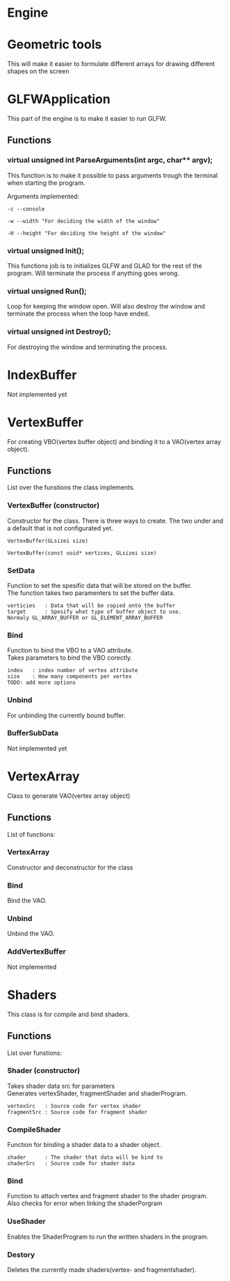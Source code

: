 # Engine

# Geometric tools
This will make it easier to formulate different arrays for drawing different shapes on the screen

# GLFWApplication
This part of the engine is to make it easier to run GLFW.

## Functions 

### virtual unsigned int ParseArguments(int argc, char** argv);
This function is to make it possible to pass arguments trough the terminal when starting the program.

Arguments implemented:
```
-c --console

-w --width "For deciding the width of the window"

-H --height "For deciding the height of the window"
```

### virtual unsigned Init();
This functions job is to initializes GLFW and GLAD for the rest of the program. Will terminate the process if anything goes wrong.

### virtual unsigned Run();
Loop for keeping the window open. Will also destroy the window and terminate the process when the loop have ended.

### virtual unsigned int Destroy();
For destroying the window and terminating the process.

# IndexBuffer
Not implemented yet

# VertexBuffer
For creating VBO(vertex buffer object) and binding it to a VAO(vertex array object).

## Functions
List over the funstions the class implements.

### VertexBuffer (constructor)
Constructor for the class. There is three ways to create. The two under and a default that is not configurated yet. 

```
VertexBuffer(GLsizei size)

VertexBuffer(const void* vertices, GLsizei size)
```

### SetData
Function to set the spesific data that will be stored on the buffer. <br>
The function takes two paramenters to set the buffer data.
```
verticies	: Data that will be copied onto the buffer
target		: Spesify what type of buffer object to use.                Normaly GL_ARRAY_BUFFER or GL_ELEMENT_ARRAY_BUFFER
```

### Bind
Function to bind the VBO to a VAO attribute. <br>
Takes parameters to bind the VBO corectly.
```
index	: index number of vertex attribute
size	: How many components per vertex
TODO: add more options
``` 

### Unbind
For unbinding the currently bound buffer.

### BufferSubData
Not implemented yet

# VertexArray
Class to generate VAO(vertex array object)

## Functions
List of functions:

### VertexArray
Constructor and deconstructor for the class

### Bind
Bind the VAO.

### Unbind
Unbind the VAO.

### AddVertexBuffer
Not implemented

# Shaders
This class is for compile and bind shaders.

## Functions 
List over funstions:

### Shader (constructor)
Takes shader data src for parameters<br>
Generates vertexShader, fragmentShader and shaderProgram.
```
vertexSrc	: Source code for vertex shader
fragmentSrc	: Source code for fragment shader
```

### CompileShader
Function for binding a shader data to a shader object.

```
shader		: The shader that data will be bind to
shaderSrc	: Source code for shader data
```

### Bind
Function to attach vertex and fragment shader to the shader program.<br>
Also checks for error when linking the shaderPorgram 

### UseShader
Enables the ShaderProgram to run the written shaders in the program.

### Destory
Deletes the currently made shaders(vertex- and fragmentshader).